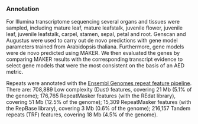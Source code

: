 ### Annotation

For Illumina transcriptome sequencing several organs and tissues were sampled, including mature leaf, mature leafstalk, juvenile flower, juvenile leaf, juvenile leafstalk, carpel, stamen, sepal, petal and root. Genscan and Augustus were used to carry out de novo predictions with gene model parameters trained from Arabidopsis thaliana. Furthermore, gene models were de novo predicted using MAKER. We then evaluated the genes by comparing MAKER results with the corresponding transcript evidence to select gene models that were the most consistent on the basis of an AED metric.

Repeats were annotated with the [Ensembl Genomes repeat feature pipeline](http://ensemblgenomes.org/info/data/repeat_features). There are: 708,889 Low complexity (Dust) features, covering 21 Mb (5.1% of the genome); 176,765 RepeatMasker features (with the REdat library), covering 51 Mb (12.5% of the genome); 15,309 RepeatMasker features (with the RepBase library), covering 3 Mb (0.6% of the genome); 216,157 Tandem repeats (TRF) features, covering 18 Mb (4.5% of the genome).
